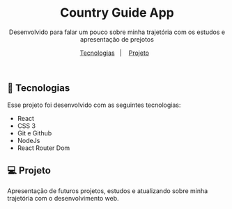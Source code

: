 <h1 align="center"> Country Guide App </h1>

<p align="center">
Desenvolvido para falar um pouco sobre minha trajetória com os estudos e apresentação de prejotos
</p>

<p align="center">
  <a href="#-tecnologias">Tecnologias</a>&nbsp;&nbsp;&nbsp;|&nbsp;&nbsp;&nbsp;
  <a href="#-projeto">Projeto</a>&nbsp;&nbsp;&nbsp;
</p>

<br>


## 🚀 Tecnologias

Esse projeto foi desenvolvido com as seguintes tecnologias:

- React
- CSS 3
- Git e Github
- NodeJs
- React Router Dom

## 💻 Projeto

Apresentação de futuros projetos, estudos e atualizando sobre minha trajetória com o desenvolvimento web.
